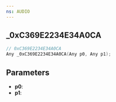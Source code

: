 ```yaml
---
ns: AUDIO
---
```

## _0xC369E2234E34A0CA

```c
// 0xC369E2234E34A0CA
Any _0xC369E2234E34A0CA(Any p0, Any p1);
```

## Parameters
* **p0**:
* **p1**:
